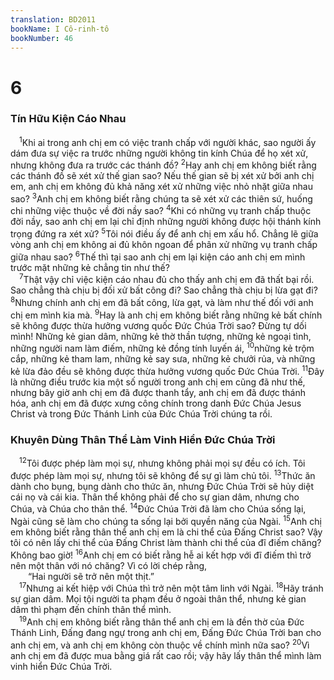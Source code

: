 ```yaml
---
translation: BD2011
bookName: I Cô-rinh-tô 
bookNumber: 46
---
```


<div class="title"><h1>6</h1><h3>Tín Hữu Kiện Cáo Nhau</h3></div>
<span class="verse 1co_6_1"> <sup>1</sup>Khi ai trong anh chị em có việc tranh chấp với người khác, sao người ấy dám đưa sự việc ra trước những người không tin kính Chúa để họ xét xử, nhưng không đưa ra trước các thánh đồ? </span>
<span class="verse 1co_6_2"><sup>2</sup>Hay anh chị em không biết rằng các thánh đồ sẽ xét xử thế gian sao? Nếu thế gian sẽ bị xét xử bởi anh chị em, anh chị em không đủ khả năng xét xử những việc nhỏ nhặt giữa nhau sao? </span>
<span class="verse 1co_6_3"><sup>3</sup>Anh chị em không biết rằng chúng ta sẽ xét xử các thiên sứ, huống chi những việc thuộc về đời nầy sao? </span>
<span class="verse 1co_6_4"><sup>4</sup>Khi có những vụ tranh chấp thuộc đời nầy, sao anh chị em lại chỉ định những người không được hội thánh kính trọng đứng ra xét xử? </span>
<span class="verse 1co_6_5"><sup>5</sup>Tôi nói điều ấy để anh chị em xấu hổ. Chẳng lẽ giữa vòng anh chị em không ai đủ khôn ngoan để phân xử những vụ tranh chấp giữa nhau sao? </span>
<span class="verse 1co_6_6"><sup>6</sup>Thế thì tại sao anh chị em lại kiện cáo anh chị em mình trước mặt những kẻ chẳng tin như thế?<br/></span>
<span class="verse 1co_6_7"> <sup>7</sup>Thật vậy chỉ việc kiện cáo nhau đủ cho thấy anh chị em đã thất bại rồi. Sao chẳng thà chịu bị đối xử bất công đi? Sao chẳng thà chịu bị lừa gạt đi? </span>
<span class="verse 1co_6_8"><sup>8</sup>Nhưng chính anh chị em đã bất công, lừa gạt, và làm như thế đối với anh chị em mình kia mà. </span>
<span class="verse 1co_6_9"><sup>9</sup>Hay là anh chị em không biết rằng những kẻ bất chính sẽ không được thừa hưởng vương quốc Ðức Chúa Trời sao? Ðừng tự dối mình! Những kẻ gian dâm, những kẻ thờ thần tượng, những kẻ ngoại tình, những người nam làm điếm, những kẻ đồng tính luyến ái, </span>
<span class="verse 1co_6_10"><sup>10</sup>những kẻ trộm cắp, những kẻ tham lam, những kẻ say sưa, những kẻ chưởi rủa, và những kẻ lừa đảo đều sẽ không được thừa hưởng vương quốc Ðức Chúa Trời. </span>
<span class="verse 1co_6_11"><sup>11</sup>Ðây là những điều trước kia một số người trong anh chị em cũng đã như thế, nhưng bây giờ anh chị em đã được thanh tẩy, anh chị em đã được thánh hóa, anh chị em đã được xưng công chính trong danh Ðức Chúa Jesus Christ và trong Ðức Thánh Linh của Ðức Chúa Trời chúng ta rồi.<br/></span>
<div class="title"><h3>Khuyên Dùng Thân Thể Làm Vinh Hiển Ðức Chúa Trời</h3></div>
<span class="verse 1co_6_12"> <sup>12</sup>Tôi được phép làm mọi sự, nhưng không phải mọi sự đều có ích. Tôi được phép làm mọi sự, nhưng tôi sẽ không để sự gì làm chủ tôi. </span>
<span class="verse 1co_6_13"><sup>13</sup>Thức ăn dành cho bụng, bụng dành cho thức ăn, nhưng Ðức Chúa Trời sẽ hủy diệt cái nọ và cái kia. Thân thể không phải để cho sự gian dâm, nhưng cho Chúa, và Chúa cho thân thể. </span>
<span class="verse 1co_6_14"><sup>14</sup>Ðức Chúa Trời đã làm cho Chúa sống lại, Ngài cũng sẽ làm cho chúng ta sống lại bởi quyền năng của Ngài. </span>
<span class="verse 1co_6_15"><sup>15</sup>Anh chị em không biết rằng thân thể anh chị em là chi thể của Ðấng Christ sao? Vậy tôi có nên lấy chi thể của Ðấng Christ làm thành chi thể của đĩ điếm chăng? Không bao giờ! </span>
<span class="verse 1co_6_16"><sup>16</sup>Anh chị em có biết rằng hễ ai kết hợp với đĩ điếm thì trở nên một thân với nó chăng? Vì có lời chép rằng,<br/>  “Hai người sẽ trở nên một thịt.” <br/></span>
<span class="verse 1co_6_17"> <sup>17</sup>Nhưng ai kết hiệp với Chúa thì trở nên một tâm linh với Ngài. </span>
<span class="verse 1co_6_18"><sup>18</sup>Hãy tránh sự gian dâm. Mọi tội người ta phạm đều ở ngoài thân thể, nhưng kẻ gian dâm thì phạm đến chính thân thể mình.<br/></span>
<span class="verse 1co_6_19"> <sup>19</sup>Anh chị em không biết rằng thân thể anh chị em là đền thờ của Ðức Thánh Linh, Ðấng đang ngự trong anh chị em, Ðấng Ðức Chúa Trời ban cho anh chị em, và anh chị em không còn thuộc về chính mình nữa sao? </span>
<span class="verse 1co_6_20"><sup>20</sup>Vì anh chị em đã được mua bằng giá rất cao rồi; vậy hãy lấy thân thể mình làm vinh hiển Ðức Chúa Trời.<br/></span>

